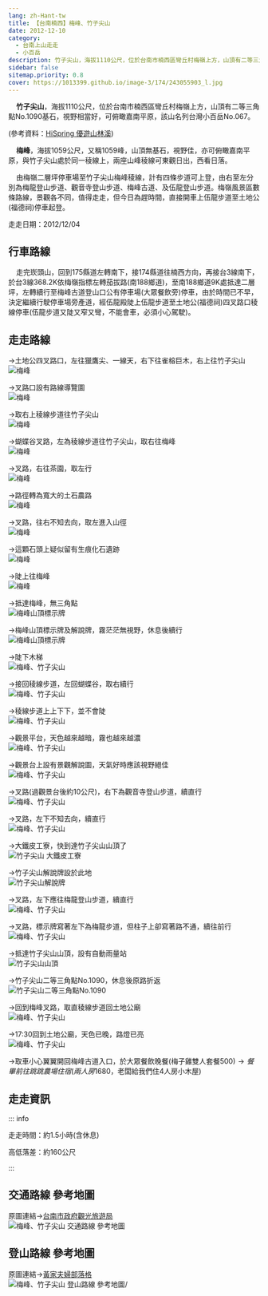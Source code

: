 ```yaml
---
lang: zh-Hant-tw
title: 【台南楠西】梅峰、竹子尖山
date: 2012-12-10
category: 
  - 台南上山走走
  - 小百岳
description: 竹子尖山，海拔1110公尺，位於台南市楠西區彎丘村梅嶺上方，山頂有二等三角點No.1090基石，視野相當好，可俯瞰嘉南平原，該山名列台灣小百岳No.067。梅峰，海拔1059公尺，又稱1059峰，山頂無基石，視野佳，亦可俯瞰嘉南平原，與竹子尖山處於同一稜線上，兩座山峰稜線可東觀日出，西看日落。
sidebar: false
sitemap.priority: 0.8
cover: https://1013399.github.io/image-3/174/243055903_l.jpg
---
```


    **竹子尖山**，海拔1110公尺，位於台南市楠西區彎丘村梅嶺上方，山頂有二等三角點No.1090基石，視野相當好，可俯瞰嘉南平原，該山名列台灣小百岳No.067。

(參考資料：[HiSpring 優遊山林溪](http://gohiking.myweb.hinet.net/h7/TNAbamboo.htm))  

    **梅峰**，海拔1059公尺，又稱1059峰，山頂無基石，視野佳，亦可俯瞰嘉南平原，與竹子尖山處於同一稜線上，兩座山峰稜線可東觀日出，西看日落。  

<!-- more -->

    由梅嶺二層坪停車場至竹子尖山梅峰稜線，計有四條步道可上登，由右至左分別為梅龍登山步道、觀音寺登山步道、梅峰古道、及伍龍登山步道。梅嶺風景區數條路線，景觀各不同，值得走走，但今日為趕時間，直接開車上伍龍步道至土地公(福德祠)停車起登。

走走日期：2012/12/04

## 行車路線
    走完崁頭山，回到175縣道左轉南下，接174縣道往楠西方向，再接台3線南下，於台3線368.2K依梅嶺指標左轉茄拔路(南188鄉道)，至南188鄉道9K處抵達二層坪，左轉續行至梅峰古道登山口公有停車場(大眾餐飲旁)停車，由於時間已不早，決定繼續行駛停車場旁產道，經伍龍殿陡上伍龍步道至土地公(福德祠)四叉路口稜線停車(伍龍步道又陡又窄又彎，不能會車，必須小心駕駛)。

## 走走路線  
→土地公四叉路口，左往獵鷹尖、一線天，右下往雀榕巨木，右上往竹子尖山  
![梅峰](https://1013399.github.io/image-3/174/243055882_l.jpg)

→叉路口設有路線導覽圖  
![梅峰](https://1013399.github.io/image-3/174/243055887_l.jpg)

→取右上稜線步道往竹子尖山  
![梅峰](https://1013399.github.io/image-3/174/243055886_l.jpg)

→蝴蝶谷叉路，左為稜線步道往竹子尖山，取右往梅峰  
![梅峰](https://1013399.github.io/image-3/174/243055891_l.jpg)

→叉路，右往茶園，取左行  
![梅峰](https://1013399.github.io/image-3/174/243055893_l.jpg)

→路徑轉為寬大的土石農路  
![梅峰](https://1013399.github.io/image-3/174/243055895_l.jpg)

→叉路，往右不知去向，取左進入山徑  
![梅峰](https://1013399.github.io/image-3/174/243055896_l.jpg)

→這顆石頭上疑似留有生痕化石遺跡  
![梅峰](https://1013399.github.io/image-3/174/243055898_l.jpg)

→陡上往梅峰  
![梅峰](https://1013399.github.io/image-3/174/243055901_l.jpg)

→抵達梅峰，無三角點  
![梅峰山頂標示牌](https://1013399.github.io/image-3/174/243055903_l.jpg)

→梅峰山頂標示牌及解說牌，霧茫茫無視野，休息後續行  
![梅峰山頂標示牌](https://1013399.github.io/image-3/174/243055905_l.jpg)

→陡下木梯  
![梅峰、竹子尖山](https://1013399.github.io/image-3/174/243055907_l.jpg)

→接回稜線步道，左回蝴蝶谷，取右續行  
![梅峰、竹子尖山](https://1013399.github.io/image-3/174/243055910_l.jpg)

→稜線步道上上下下，並不會陡  
![梅峰、竹子尖山](https://1013399.github.io/image-3/174/243055912_l.jpg)

→觀景平台，天色越來越暗，霧也越來越濃  
![梅峰、竹子尖山](https://1013399.github.io/image-3/174/243055913_l.jpg)

→觀景台上設有景觀解說圖，天氣好時應該視野絕佳  
![梅峰、竹子尖山](https://1013399.github.io/image-3/174/243055916_l.jpg)

→叉路(過觀景台後約10公尺)，右下為觀音寺登山步道，續直行  
![梅峰、竹子尖山](https://1013399.github.io/image-3/174/243055919_l.jpg)

→叉路，左下不知去向，續直行  
![梅峰、竹子尖山](https://1013399.github.io/image-3/174/243055922_l.jpg)

→大鐵皮工寮，快到達竹子尖山山頂了  
![竹子尖山 大鐵皮工寮](https://1013399.github.io/image-3/174/243055924_l.jpg)

→竹子尖山解說牌設於此地  
![竹子尖山解說牌](https://1013399.github.io/image-3/174/243055926_l.jpg)

→叉路，左下應往梅龍登山步道，續直行  
![梅峰、竹子尖山](https://1013399.github.io/image-3/174/243055927_l.jpg)

→叉路，標示牌寫著左下為梅龍步道，但柱子上卻寫著路不通，續往前行  
![梅峰、竹子尖山](https://1013399.github.io/image-3/174/243055929_l.jpg)

→抵達竹子尖山山頂，設有自動雨量站  
![竹子尖山山頂](https://1013399.github.io/image-3/174/243055931_l.jpg)

→竹子尖山二等三角點No.1090，休息後原路折返  
![竹子尖山二等三角點No.1090](https://1013399.github.io/image-3/174/243055934_l.jpg)

→回到梅峰叉路，取直稜線步道回土地公廟  
![梅峰、竹子尖山](https://1013399.github.io/image-3/174/243055937_l.jpg)

→17:30回到土地公廟，天色已晚，路燈已亮  
![梅峰、竹子尖山](https://1013399.github.io/image-3/174/243055938_l.jpg)

→取車小心翼翼開回梅峰古道入口，於大眾餐飲晚餐(梅子雞雙人套餐$500)  
→餐畢前往跳跳農場住宿(兩人房$1680，老闆給我們住4人房小木屋)

## 走走資訊

::: info

走走時間：約1.5小時(含休息)

高低落差：約160公尺

:::

## 交通路線 參考地圖  
原圖連結→[台南市政府觀光旅遊局](http://tour.tainan.gov.tw/view.aspx?sn=257)  
![梅峰、竹子尖山 交通路線 參考地圖](https://1013399.github.io/image-3/174/243055967_l.jpg)

## 登山路線 參考地圖  
原圖連結→[黃家夫婦部落格](http://tw.myblog.yahoo.com/sn-6151/article?mid=1673&prev=1723&l=f&fid=10)  
![梅峰、竹子尖山 登山路線 參考地圖](https://1013399.github.io/image-3/174/243055969_l.jpg)/